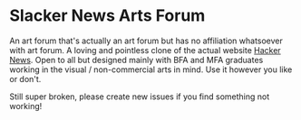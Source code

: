 # Slacker News Arts Forum

An art forum that's actually an art forum but has no affiliation whatsoever with art forum. A loving and pointless clone of the actual website <a target="new" href="http://hackernews.org">Hacker News</a>. Open to all but designed mainly with BFA and MFA graduates working in the visual / non-commercial arts in mind. Use it however you like or don't.

Still super broken, please create new issues if you find something not working!

<!-- 

# Express Project Skeleton

Use this project skeleton as a starting point for structuring your app. Things to note

* Sequelize configuration has not yet been added -- you will need to set that up yourself
* You may find yourself wanting to use javascript -- js files can be added in `public/javascripts` and should be appended to the Pug templates as needed
* CSS files can go in `public/stylesheets` and also will need to be added to Pug templates 

---

TOM's NOTES:

REMEMBER TO USE DOTENV with SEQUELIZE-CLI (ie...)
$ npx dotenv sequelize-cli db:create

$ npx sequelize-cli model:generate --name User --attributes username:string,passwordHash:string
$ npx sequelize-cli model:generate --name Post --attributes title:string,url:string,category:string,userId:integer
$ npx sequelize-cli model:generate --name Comment --attributes text:string,postId:integer,commentId:integer

-->
